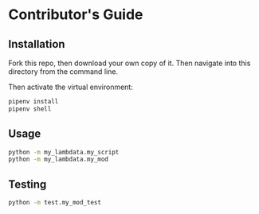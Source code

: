 # Contributor's Guide

## Installation

Fork this repo, then download your own copy of it. Then navigate into this directory from the command line.

Then activate the virtual environment:

```sh
pipenv install
pipenv shell
```

## Usage

```sh
python -m my_lambdata.my_script
python -m my_lambdata.my_mod
```

## Testing

```sh
python -m test.my_mod_test
```
